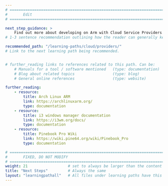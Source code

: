 ```yaml
---
# ================================================================================
#       Edit
# ================================================================================

next_step_guidance: >
    Find out more about developing on Arm with Cloud Service Providers.
# 1-3 sentence recommendation outlining how the reader can generally keep learning about these topics, and a specific explanation of why the next step is being recommended.

recommended_path: "/learning-paths/cloud/providers/"
# Link to the next learning path being recommended.


# further_reading links to references related to this path. Can be:
    # Manuals for a tool / software mentioned   (type: documentation)
    # Blog about related topics                 (type: blog)
    # General online references                 (type: website) 

further_reading:
    - resource:
        title: Arch Linux ARM
        link: https://archlinuxarm.org/
        type: documentation
    - resource:
        title: i3 windows manager documentation
        link: https://i3wm.org/docs/
        type: documentation
    - resource:
        title: Pinebook Pro Wiki
        link: https://wiki.pine64.org/wiki/Pinebook_Pro
        type: documentation

# ================================================================================
#       FIXED, DO NOT MODIFY
# ================================================================================
weight: 21                  # set to always be larger than the content in this path, and one more than 'review'
title: "Next Steps"         # Always the same
layout: "learningpathall"   # All files under learning paths have this same wrapper
---
```

